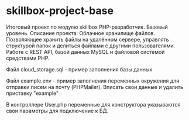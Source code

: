 # skillbox-project-base

Итоговый проект по модулю skillbox PHP-разработчик. Базовый уровень.
Описание проекта: Облачное хранилище файлов. Позволяющее хранить файлы на удалённом сервере, управлять структурой папок и делиться файлами с другими пользователями. Работе с REST API, базой данных MySQL и файловой системой средствами РНР.

Файл cloud_storage.sql - пример заполнения базы данных

Файл example.env - пример заполнения переменных окружения для отправки писем на почту (PHPMailer). Вписать свои данные и удалить приставку "example"

В контроллере User.php переменные для конструктора указываются свои параметры для подключение к БД.
